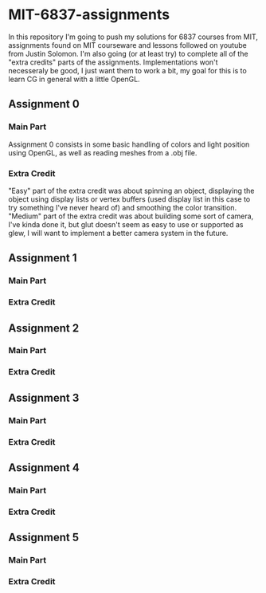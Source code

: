 # MIT-6837-assignments
In this repository I'm going to push my solutions for 6837 courses from MIT, assignments found on MIT courseware and lessons followed on youtube from Justin Solomon.
I'm also going (or at least try) to complete all of the "extra credits" parts of the assignments.
Implementations won't necesseraly be good, I just want them to work a bit, my goal for this is to learn CG in general with a little OpenGL.

## Assignment 0

### Main Part
Assignment 0 consists in some basic handling of colors and light position using OpenGL, as well as reading meshes from a .obj file.

### Extra Credit
"Easy" part of the extra credit was about spinning an object, displaying the object using display lists or vertex buffers (used display list in this case to try something I've never heard of) and smoothing the color transition. \
"Medium" part of the extra credit was about building some sort of camera, I've kinda done it, but glut doesn't seem as easy to use or supported as glew, I will want to implement a better camera system in the future.

## Assignment 1

### Main Part

### Extra Credit

## Assignment 2

### Main Part

### Extra Credit

## Assignment 3

### Main Part

### Extra Credit

## Assignment 4

### Main Part

### Extra Credit

## Assignment 5

### Main Part

### Extra Credit
